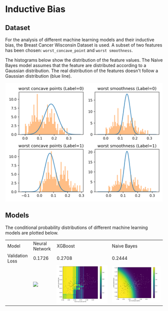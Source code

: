 # Inductive Bias


## Dataset
For the analysis of different machine learning models and their inductive bias, the Breast Cancer Wisconsin Dataset is used. A subset of two features has been chosen: `worst_concave_point` and `worst smoothness`.

The histograms below show the distribution of the feature values. The Naive Bayes model assumes that the feature are distributed according to a Gaussian distribution. The real distribution of the features doesn't follow a Gaussian distribution (blue line).

<p align="center">
<img src="images/histograms.png">
</p>

## Models
The conditional probability distributions of different machine learning models are plotted below.
<table>
<tr>
    <td>Model</td>
    <td>Neural Network</td>
    <td>XGBoost</td>
    <td>Naive Bayes</td>
</tr>
<tr>
    <td>Validation Loss</td>
    <td>0.1726</td>
    <td>0.2708</td>
    <td>0.2444</td>
</tr>
<tr>
    <td></td>
    <td><img src="images/neural-network.png"></td>
    <td><img src="images/xgboost.png"></td>
    <td><img src="images/naive-bayes.png"></td>
</tr>
</table>

